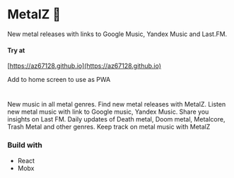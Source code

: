 # MetalZ 🤘
New metal releases with links to Google Music, Yandex Music and Last.FM.

#### Try at
[https://az67128.github.io](https://az67128.github.io)

Add to home screen to use as PWA

#
New music in all metal genres.
Find new metal releases with MetalZ.
Listen new metal music with link to Google music, Yandex Music.
Share you insights on Last FM.
Daily updates of Death metal, Doom metal, Metalcore, Trash Metal and other genres.
Keep track on metal music with MetalZ

### Build with
* React
* Mobx
